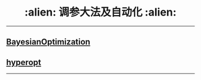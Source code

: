 <h1 align = "center">:alien: 调参大法及自动化 :alien:</h1>

---
## [BayesianOptimization][1]
## [hyperopt][2]


---
[1]: https://github.com/fmfn/BayesianOptimization
[2]: https://github.com/hyperopt/hyperopt

